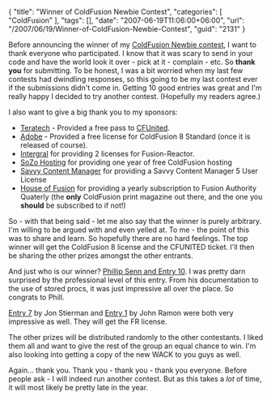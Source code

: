 {
	"title": "Winner of ColdFusion Newbie Contest",
	"categories": [
		"ColdFusion"
	],
	"tags": [],
	"date": "2007-06-19T11:06:00+06:00",
	"url": "/2007/06/19/Winner-of-ColdFusion-Newbie-Contest",
	"guid": "2131"
}

Before announcing the winner of my <a href="http://www.raymondcamden.com/index.cfm/2007/4/16/ColdFusion-Newbie-Contest-Announced--Monster-Maker">ColdFusion Newbie contest</a>, I want to thank everyone who participated. I know that it was scary to send in your code and have the world look it over - pick at it - complain - etc. So <b>thank you</b> for submitting. To be honest, I was a bit worried when my last few contests had dwindling responses, so this going to be my last contest ever if the submissions didn't come in. Getting 10 good entries was great and I'm really happy I decided to try another contest. (Hopefully my readers agree.)
<!--more-->
I also want to give a big thank you to my sponsors:

<ul>
<li><a href="http://www.teratech.com/">Teratech</a> - Provided a free pass to <a href="http://www.cfunited.com">CFUnited</a>.
<li><a href="http://www.adobe.com">Adobe</a> - Provided a free license for ColdFusion 8 Standard (once it is released of course).
<li><a href="http://www.fusion-reactor.com/index.html">Intergral</a> for providing 2 licenses for Fusion-Reactor.
<li><a href="http://www.sozohosting.com/">SoZo Hosting</a> for providing one year of free ColdFusion hosting
<li><a href="http://www.besavvy.com/">Savvy Content Manager</a> for providing a Savvy Content Manager 5 User License
<li><a href="http://www.fusionauthority.com/quarterly/">House of Fusion</a> for providing a yearly subscription to Fusion Authority Quaterly (the <b>only</b> ColdFusion print magazine out there, and the one you <b>should</b> be subscribed to if not!)
</ul>

So - with that being said - let me also say that the winner is purely arbitrary. I'm willing to be argued with and even yelled at. To me - the point of this was to share and learn. So hopefully there are no hard feelings. The top winner will get the ColdFusion 8 license and the CFUNITED ticket. I'll then be sharing the other prizes amongst the other entrants. 

And just who is our winner? <a href="http://www.coldfusionjedi.com/index.cfm/2007/6/14/ColdFusion-Newbie-Contest--Entry-10">Phillip Senn and Entry 10</a>. I was pretty darn surprised by the professional level of this entry. From his documentation to the use of stored procs, it was just impressive all over the place. So congrats to Phill.

<a href="http://www.coldfusionjedi.com/index.cfm/2007/5/31/ColdFusion-Newbie-Contest--Entry-7">Entry  7</a> by Jon Stierman</a> and <a href="http://www.coldfusionjedi.com/index.cfm/2007/5/17/ColdFusion-Newbie-Contest--Entry-1">Entry 1</a> by John Ramon were both very impressive as well. They will get the FR license. 

The other prizes will be distributed randomly to the other contestants. I liked them all and want to give the rest of the group an equal chance to win. I'm also looking into getting a copy of the new WACK to you guys as well.

Again... thank you. Thank you - thank you - thank you everyone. Before people ask - I will indeed run another contest. But as this takes a <i>lot</i> of time, it will most likely be pretty late in the year.